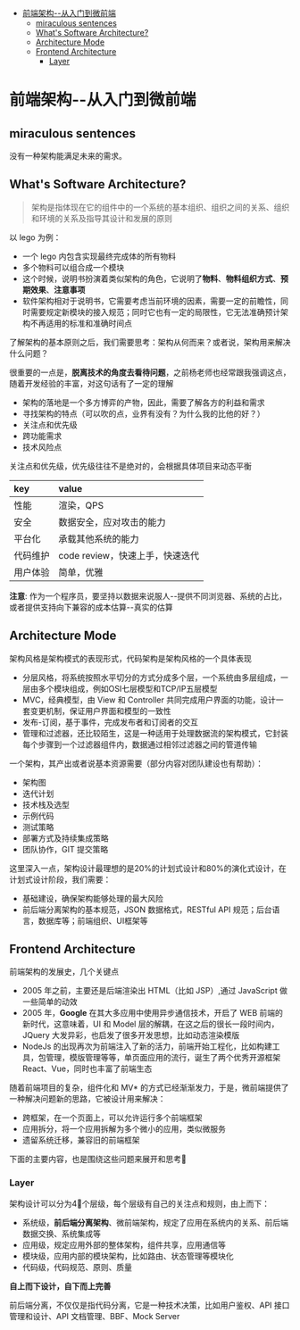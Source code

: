 <!-- MarkdownTOC -->

- [前端架构--从入门到微前端](#%E5%89%8D%E7%AB%AF%E6%9E%B6%E6%9E%84--%E4%BB%8E%E5%85%A5%E9%97%A8%E5%88%B0%E5%BE%AE%E5%89%8D%E7%AB%AF)
	- [miraculous sentences](#miraculous-sentences)
	- [What's Software Architecture?](#whats-software-architecture)
	- [Architecture Mode](#architecture-mode)
	- [Frontend Architecture](#frontend-architecture)
		- [Layer](#layer)

<!-- /MarkdownTOC -->


# 前端架构--从入门到微前端


## miraculous sentences

没有一种架构能满足未来的需求。

## What's Software Architecture?

> 架构是指体现在它的组件中的一个系统的基本组织、组织之间的关系、组织和环境的关系及指导其设计和发展的原则

以 lego 为例：
- 一个 lego 内包含实现最终完成体的所有物料
- 多个物料可以组合成一个模块
- 这个时候，说明书扮演着类似架构的角色，它说明了**物料**、**物料组织方式**、**预期效果**、**注意事项**
- 软件架构相对于说明书，它需要考虑当前环境的因素，需要一定的前瞻性，同时需要规定新模块的接入规范；同时它也有一定的局限性，它无法准确预计架构不再适用的标准和准确时间点

了解架构的基本原则之后，我们需要思考：架构从何而来？或者说，架构用来解决什么问题？

很重要的一点是，**脱离技术的角度去看待问题**，之前杨老师也经常跟我强调这点，随着开发经验的丰富，对这句话有了一定的理解

- 架构的落地是一个多方博弈的产物，因此，需要了解各方的利益和需求
- 寻找架构的特点（可以吹的点，业界有没有？为什么我的比他的好？）
- 关注点和优先级
- 跨功能需求
- 技术风险点

关注点和优先级，优先级往往不是绝对的，会根据具体项目来动态平衡

|key|value|
|:-|:-|
|性能|渲染，QPS|
|安全|数据安全，应对攻击的能力|
|平台化|承载其他系统的能力|
|代码维护|code review，快速上手，快速迭代|
|用户体验|简单，优雅|

**注意**: 作为一个程序员，要坚持以数据来说服人--提供不同浏览器、系统的占比，或者提供支持向下兼容的成本估算--真实的估算

## Architecture Mode

架构风格是架构模式的表现形式，代码架构是架构风格的一个具体表现

- 分层风格，将系统按照水平切分的方式分成多个层，一个系统由多层组成，一层由多个模块组成，例如OSI七层模型和TCP/IP五层模型
- MVC，经典模型，由 View 和 Controller 共同完成用户界面的功能，设计一套变更机制，保证用户界面和模型的一致性
- 发布-订阅，基于事件，完成发布者和订阅者的交互
- 管理和过滤器，还比较陌生，这是一种适用于处理数据流的架构模式，它封装每个步骤到一个过滤器组件内，数据通过相邻过滤器之间的管道传输

一个架构，其产出或者说基本资源需要（部分内容对团队建设也有帮助）：

- 架构图
- 迭代计划
- 技术栈及选型
- 示例代码
- 测试策略
- 部署方式及持续集成策略
- 团队协作，GIT 提交策略

这里深入一点，架构设计最理想的是20%的计划式设计和80%的演化式设计，在计划式设计阶段，我们需要：

- 基础建设，确保架构能够处理的最大风险
- 前后端分离架构的基本规范，JSON 数据格式，RESTful API 规范；后台语言，数据库等；前端组织、UI框架等

## Frontend Architecture

前端架构的发展史，几个关键点

- 2005 年之前，主要还是后端渲染出 HTML（比如 JSP）,通过 JavaScript 做一些简单的动效
- 2005 年，**Google** 在其大多应用中使用异步通信技术，开启了 WEB 前端的新时代，这意味着，UI 和 Model 层的解耦，在这之后的很长一段时间内，JQuery 大发异彩，也启发了很多开发思想，比如动态渲染模版
- NodeJs 的出现再次为前端注入了新的活力，前端开始工程化，比如构建工具，包管理，模版管理等等，单页面应用的流行，诞生了两个优秀开源框架 React、Vue，同时也丰富了前端生态

随着前端项目的复杂，组件化和 MV\* 的方式已经渐渐发力，于是，微前端提供了一种解决问题新的思路，它被设计用来解决：

- 跨框架，在一个页面上，可以允许运行多个前端框架
- 应用拆分，将一个应用拆解为多个微小的应用，类似微服务
- 遗留系统迁移，兼容旧的前端框架

下面的主要内容，也是围绕这些问题来展开和思考🤔


### Layer

架构设计可以分为4⃣️个层级，每个层级有自己的关注点和规则，由上而下：

- 系统级，**前后端分离架构**、微前端架构，规定了应用在系统内的关系、前后端数据交换、系统集成等
- 应用级，规定应用外部的整体架构，组件共享，应用通信等
- 模块级，应用内部的模块架构，比如路由、状态管理等模块化
- 代码级，代码规范、原则、质量

**自上而下设计，自下而上完善**

前后端分离，不仅仅是指代码分离，它是一种技术决策，比如用户鉴权、API 接口管理和设计、API 文档管理、BBF、Mock Server






